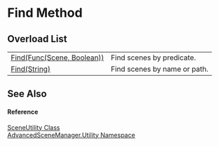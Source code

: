# Find Method


## Overload List
<table>
<tr>
<td><a href="M_AdvancedSceneManager_Utility_SceneUtility_Find.md">Find(Func(Scene, Boolean))</a></td>
<td>Find scenes by predicate.</td></tr>
<tr>
<td><a href="M_AdvancedSceneManager_Utility_SceneUtility_Find_1.md">Find(String)</a></td>
<td>Find scenes by name or path.</td></tr>
</table>

## See Also


#### Reference
<a href="T_AdvancedSceneManager_Utility_SceneUtility.md">SceneUtility Class</a>  
<a href="N_AdvancedSceneManager_Utility.md">AdvancedSceneManager.Utility Namespace</a>  
